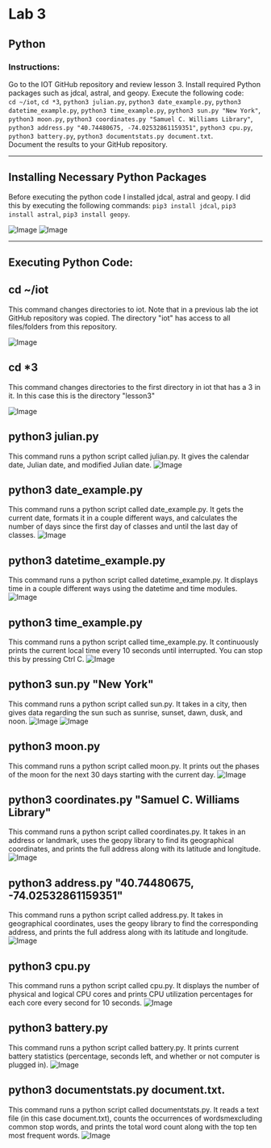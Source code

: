 # Lab 3
## Python 
### Instructions:
Go to the IOT GitHub repository and review lesson 3. Install required Python packages such as jdcal, astral, and geopy. Execute the following code: </br>
`cd ~/iot`,
`cd *3`,
`python3 julian.py`,
`python3 date_example.py`,
`python3 datetime_example.py`,
`python3 time_example.py`,
`python3 sun.py "New York"`,
`python3 moon.py`,
`python3 coordinates.py "Samuel C. Williams Library"`,
`python3 address.py "40.74480675, -74.02532861159351"`,
`python3 cpu.py`,
`python3 battery.py`,
`python3 documentstats.py document.txt`.
</br> 
Document the results to your GitHub repository. 

---
## Installing Necessary Python Packages
Before executing the python code I installed jdcal, astral and geopy. I did this by executing the following commands: `pip3 install jdcal`, 
`pip3 install astral`,
`pip3 install geopy`.

![Image](https://github.com/user-attachments/assets/f7c39777-c2fe-4e07-8282-4d65fe6a395b)
![Image](https://github.com/user-attachments/assets/85af60a7-ec40-421e-b126-57aa489ca785)

---
## Executing Python Code: 

## cd ~/iot
This command changes directories to iot. Note that in a previous lab the iot GitHub repository was copied. The directory "iot" has access to all files/folders from this repository. 

![Image](https://github.com/user-attachments/assets/dd3f7758-86fe-4637-a272-b47a19eec0ed)

## cd *3
This command changes directories to the first directory in iot that has a 3 in it. In this case this is the directory "lesson3"

![Image](https://github.com/user-attachments/assets/72ce5b92-1010-4a47-a02c-b8b4dcefc7e7)

## python3 julian.py
This command runs a python script called julian.py. It gives the calendar date, Julian date, and modified Julian date.
![Image](https://github.com/user-attachments/assets/7cbe03a9-8422-47f1-a9b8-5ac6e4b4411c)

## python3 date_example.py
This command runs a python script called date_example.py. It gets the current date, formats it in a couple different ways, and calculates the number of days since the first day of classes and until the last day of classes.
![Image](https://github.com/user-attachments/assets/f278f0f2-5792-4abf-a626-a5773346dea5)

## python3 datetime_example.py
This command runs a python script called datetime_example.py. It displays time in a couple different ways using the datetime and time modules.
![Image](https://github.com/user-attachments/assets/cf01bb64-4ed9-4318-b07d-d7d45127637e)

## python3 time_example.py
This command runs a python script called time_example.py. It continuously prints the current local time every 10 seconds until interrupted. You can stop this by pressing Ctrl C.
![Image](https://github.com/user-attachments/assets/071401c0-1b60-4fb1-86d3-e86eea444fd1)

## python3 sun.py "New York"
This command runs a python script called sun.py. It takes in a city, then gives data regarding the sun such as sunrise, sunset, dawn, dusk, and noon. 
![Image](https://github.com/user-attachments/assets/3357939c-7e99-479d-9f7c-c6898ed191c7)
![Image](https://github.com/user-attachments/assets/2ae84ea6-53cd-4f4f-812f-300c49a213cf)

## python3 moon.py
This command runs a python script called moon.py. It prints out the phases of the moon for the next 30 days starting with the current day.
![Image](https://github.com/user-attachments/assets/2ceeff05-506b-4037-8f82-3bb16e75eb5f)

## python3 coordinates.py "Samuel C. Williams Library"
This command runs a python script called coordinates.py. It takes in an address or landmark, uses the geopy library to find its geographical coordinates, and prints the full address along with its latitude and longitude.
![Image](https://github.com/user-attachments/assets/8839d27d-9bab-447a-ac05-e3f773258c4f)

## python3 address.py "40.74480675, -74.02532861159351"
This command runs a python script called address.py. It takes in geographical coordinates, uses the geopy library to find the corresponding address, and prints the full address along with its latitude and longitude.
![Image](https://github.com/user-attachments/assets/d0902bbd-d13e-4e35-8d6f-a52dde91cadb)

## python3 cpu.py
This command runs a python script called cpu.py. It displays the number of physical and logical CPU cores and prints CPU utilization percentages for each core every second for 10 seconds.
![Image](https://github.com/user-attachments/assets/814b9a15-ca22-4fc4-a02d-5ace3c9ce466)

## python3 battery.py
This command runs a python script called battery.py. It prints current battery statistics (percentage, seconds left, and whether or not computer is plugged in).
![Image](https://github.com/user-attachments/assets/8d41a318-9cdc-4d3c-ad0b-5fa1c57c80d4)

## python3 documentstats.py document.txt. 
This command runs a python script called documentstats.py. It reads a text file (in this case document.txt), counts the occurrences of wordsmexcluding common stop words, and prints the total word count along with the top ten most frequent words.
![Image](https://github.com/user-attachments/assets/d0a72d17-fe99-4ad8-aba1-3f8c1174a702)
